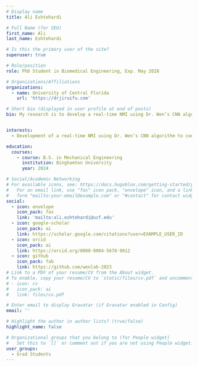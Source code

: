 ```yaml
---
# Display name
title: Ali Eshtehardi

# Full Name (for SEO)
first_name: Ali 
last_name: Eshtehardi

# Is this the primary user of the site?
superuser: true

# Role/position
role: PhD Student in Biomedical Engineering, Exp. May 2028 

# Organizations/Affiliations
organizations:
  - name: University of Central Florida
    url: 'https://drjiruifu.com'

# Short bio (displayed in user profile at end of posts)
bio: My research is to develop a real-time NMI using Dr. Wen’s CNN algorithm to control an ankle exoskeleton. 


interests:
  - Development of a real-time NMI using Dr. Wen’s CNN algorithm to control an ankle exoskeleton. 

education:
  courses:
    - course: B.S. in Mechanical Engineering
      institution: Binghamton University
      year: 2024

# Social/Academic Networking
# For available icons, see: https://docs.hugoblox.com/getting-started/page-builder/#icons
#   For an email link, use "fas" icon pack, "envelope" icon, and a link in the
#   form "mailto:your-email@example.com" or "#contact" for contact widget.
social:
  - icon: envelope
    icon_pack: fas
    link: 'mailto:ali.eshtehardi@ucf.edu'
  - icon: google-scholar
    icon_pack: ai
    link: https://scholar.google.com/citations?user=EXAMPLE_USER_ID
  - icon: orcid
    icon_pack: ai
    link: https://orcid.org/0000-0004-5678-9012
  - icon: github
    icon_pack: fab
    link: https://github.com/wenlab-2023
# Link to a PDF of your resume/CV from the About widget.
# To enable, copy your resume/CV to `static/files/cv.pdf` and uncomment the lines below.
# - icon: cv
#   icon_pack: ai
#   link: files/cv.pdf

# Enter email to display Gravatar (if Gravatar enabled in Config)
email: ''

# Highlight the author in author lists? (true/false)
highlight_name: false

# Organizational groups that you belong to (for People widget)
#   Set this to `[]` or comment out if you are not using People widget.
user_groups:
  - Grad Students
---
```

